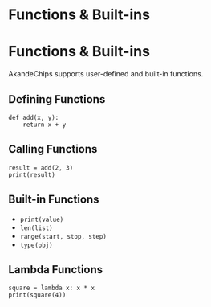 # Functions & Built-ins

# Functions & Built-ins

AkandeChips supports user-defined and built-in functions.

## Defining Functions
```akandechips
def add(x, y):
    return x + y
```

## Calling Functions
```akandechips
result = add(2, 3)
print(result)
```

## Built-in Functions
- `print(value)`
- `len(list)`
- `range(start, stop, step)`
- `type(obj)`

## Lambda Functions
```akandechips
square = lambda x: x * x
print(square(4))
```
